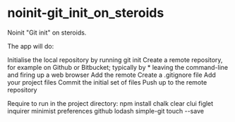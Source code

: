 # noinit-git_init_on_steroids

Noinit "Git init" on steroids.

The app will do:

Initialise the local repository by running git init
Create a remote repository, for example on Github or Bitbucket; typically by * leaving the command-line and firing up a web browser
Add the remote
Create a .gitignore file
Add your project files
Commit the initial set of files
Push up to the remote repository

Require to run in the project directory: npm install chalk clear clui figlet inquirer minimist preferences github lodash simple-git touch --save
